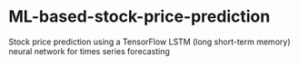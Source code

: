 # ML-based-stock-price-prediction
 Stock price prediction using a TensorFlow LSTM (long short-term memory) neural network for times series forecasting
